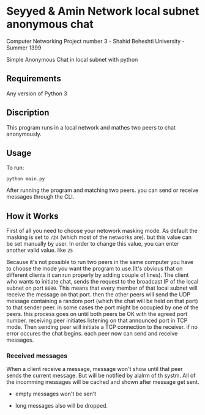 # Seyyed & Amin Network local subnet anonymous chat
Computer Networking Project number 3 - Shahid Beheshti University - Summer 1399

Simple Anonymous Chat in local subnet with python

## Requirements
Any version of Python 3


## Discription
This program runs in a local network and mathes two peers to chat anonymously.


## Usage

To run:

`python main.py`

After running the program and matching two peers. you can send or receive messages through the CLI.

## How it Works

First of all you need to choose your netowork masking mode.
As default the masking is set to `/24` (which most of the networks are). but this value can be set manually by user.
In order to change this value, you can enter another valid value. like `25`


Because it's not possible to run two peers in the same computer you have to choose the mode you want the program to use.(It's obvious that on different clients it can run properly by adding couple of lines). The client who wants to initiate chat, sends the request to the broadcast IP of the local subnet on port `8080`. This means that every member of that local subnet will receive the message on that port. then the other peers will send the UDP message containing a random port (which the chat will be held on that port) to that sender peer. in some cases the port might be occupied by one of the peers. this process goes on until both peers be OK with the agreed port number.
receiving peer initiates listening on that announced port in TCP mode. Then sending peer will initiate a TCP connection to the receiver. if no error occures the chat begins. each peer now can send and receive messages.

### Received messages

When a client receive a message, message won't show until that peer sends the current message. But will be notified by alalrm of th systm. All of the incomming messages will be cached and shown after message get sent.

* empty messages won't be sen't

* long messages also will be dropped.
